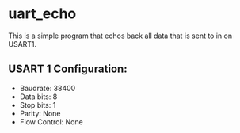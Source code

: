 # uart_echo

This is a simple program that echos back all data that is sent to in on USART1.

## USART 1 Configuration:

* Baudrate: 38400
* Data bits: 8
* Stop bits: 1
* Parity: None
* Flow Control: None